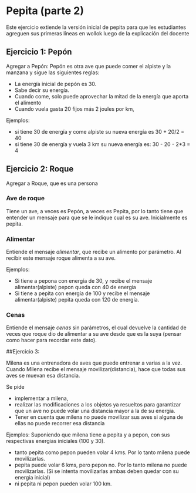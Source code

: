 # Pepita (parte 2)

Este ejercicio extiende la versión inicial de pepita para que les estudiantes agreguen
sus primeras líneas en wollok luego de la explicación del docente

## Ejercicio 1: Pepón

Agregar a Pepón: Pepón es otra ave que puede comer el alpiste y la manzana y sigue las siguientes reglas:

- La energía inicial de pepón es 30.
- Sabe decir su energía. 
- Cuando come, solo puede aprovechar la mitad de la energía que aporta el alimento
- Cuando vuela gasta 20 fijos más 2 joules por km, 

Ejemplos:
- si tiene 30 de energía y come alpiste su nueva energía es 30 + 20/2 = 40 
- si tiene 30 de energía y vuela 3 km su nueva energía es: 30 - 20 - 2*3 = 4


## Ejercicio 2: Roque
Agregar a Roque, que es una persona

### Ave de roque
Tiene un ave, a veces es Pepón, a veces es Pepita, por lo tanto tiene que entender un mensaje para que se le indique cual es su ave. Inicialmente es pepita.

### Alimentar

 Entiende el mensaje *alimentar*, que recibe un alimento por parámetro. Al recibir este mensaje roque alimenta a su ave. 

Ejemplos:
- Si tiene a pepona con energía de 30, y recibe el mensaje alimentar(alpiste) pepon queda con 40 de energía
- Si tiene a pepita con energía de 100 y recibe el mensaje alimentar(alpiste) pepita queda con 120 de energía.

### Cenas

Entiende el mensaje *cenas* sin parámetros, el cual devuelve la cantidad de veces que roque dio de alimentar a su ave desde que es la suya (pensar como hacer para recordar este dato).


##Ejercicio 3: 

Milena es una entrenadora de aves que puede entrenar a varias a la vez. Cuando Milena recibe el mensaje movilizar(distancia), hace que todas sus aves se muevan esa distancia.

Se pide 
* implementar a milena, 
* realizar las modificaciones a los objetos ya resueltos para garantizar que un ave no puede volar una distancia mayor a la de su energia. 
* Tener en cuenta que milena no puede movilizar sus aves si alguna de ellas no puede recorrer esa distancia

Ejemplos: 
 Suponiendo que milena tiene a pepita y a pepon, con sus respectivas energias iniciales (100 y 30).
 
 * tanto pepita como pepon pueden volar 4 kms. Por lo tanto milena puede movilizarlas.
 * pepita puede volar 6 kms, pero pepon no. Por lo tanto milena no puede movilizarlas. (Si se intenta movilizarlas ambas deben quedar con su energia inicial)
 * ni pepita ni pepon pueden volar 100 km.
 
 
 
 
 












